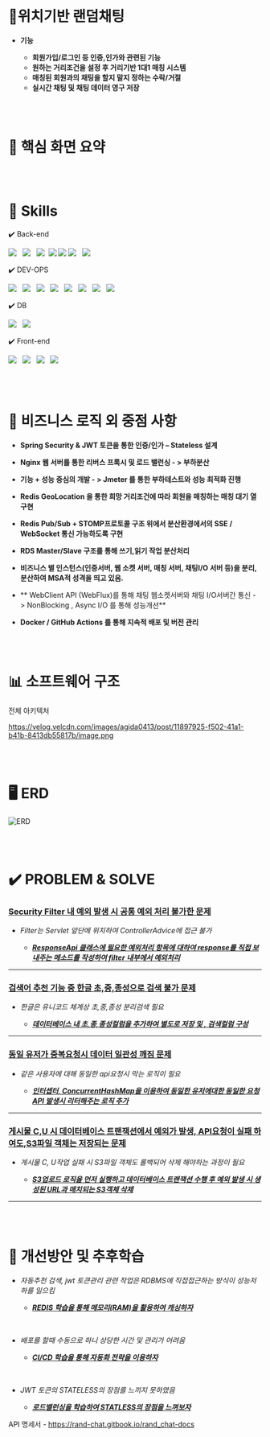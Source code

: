  


  # 📝위치기반 랜덤채팅 

 - **기능**

   - **회원가입/로그인 등 인증,인가와 관련된 기능**
   - **원하는 거리조건을 설정 후 거리기반 1대1 매칭 시스템**
   - **매칭된 회원과의 채팅을 할지 말지 정하는 수락/거절**
   - **실시간 채팅 및 채팅 데이터 영구 저장**
      

   

     

<br>
<br>



  # 📝 핵심 화면 요약 



<br>
<br>












 # 🔧 Skills

   ✔️ Back-end
 
   
 <div>
       <span><img src="https://img.shields.io/badge/springboot-6DB33F?style=for-the-badge&logo=springboot&logoColor=white"></span> &nbsp
       <span><img src="https://img.shields.io/badge/JWT-black?style=for-the-badge&logo=JSON%20web%20tokens"></span> &nbsp
       <span> <img src="https://img.shields.io/badge/Spring Security-6DB33F?style=for-the-badge&logo=Spring Security&logoColor=white"></span>&nbsp
       <span> <img src="https://img.shields.io/badge/MyBatis-DC382D?style=for-the-badge&logo=mybatis&logoColor=white"></span>   
         <span><img src="https://img.shields.io/badge/WEBSOCKET-black?style=for-the-badge&logo=rocket&logoColor=#D33847"></span>
    <span>
  <img src="https://img.shields.io/badge/Spring%20WebFlux-6DB33F?style=for-the-badge&logo=Spring&logoColor=white">
</span> &nbsp;
  <span>
  <img src="https://img.shields.io/badge/Redis%20Pub%2FSub-DC382D?style=for-the-badge&logo=Redis&logoColor=white">
</span> &nbsp;
 </div>




 
   ✔️ DEV-OPS

 


   
 <div>
   <span>
  <img src="https://img.shields.io/badge/Docker-2496ED?style=for-the-badge&logo=Docker&logoColor=white">
</span> &nbsp;
<span>
  <img src="https://img.shields.io/badge/AWS%20EC2-FF9900?style=for-the-badge&logo=Amazon%20EC2&logoColor=white">
</span> &nbsp;
<span>
  <img src="https://img.shields.io/badge/AWS%20RDS-527FFF?style=for-the-badge&logo=Amazon%20RDS&logoColor=white">
</span> &nbsp;
<span>
  <img src="https://img.shields.io/badge/AWS%20ElastiCache-0052CC?style=for-the-badge&logo=Amazon%20AWS&logoColor=white">
</span> &nbsp;
<span>
  <img src="https://img.shields.io/badge/Nginx-009639?style=for-the-badge&logo=Nginx&logoColor=white">
</span> &nbsp;
<span>
  <img src="https://img.shields.io/badge/AWS%20VPC-232F3E?style=for-the-badge&logo=Amazon%20AWS&logoColor=white">
</span> &nbsp;
<span>
  <img src="https://img.shields.io/badge/GitHub%20Actions-2088FF?style=for-the-badge&logo=GitHub%20Actions&logoColor=white">
</span> &nbsp;
<span>
  <img src="https://img.shields.io/badge/AWS%20S3-569A31?style=for-the-badge&logo=Amazon%20S3&logoColor=white">
</span> &nbsp;
 </div>   




   ✔️ DB





   

 <div>  <span><img src="https://img.shields.io/badge/MySQL-4479A1?style=for-the-badge&logo=MySQL&logoColor=white"></span> &nbsp
    <span>   <img src="https://img.shields.io/badge/Redis-DC382D?style=for-the-badge&logo=Redis&logoColor=white">  </span> &nbsp;

</div>



   ✔️ Front-end





   
<div>  <span>
  <img src="https://img.shields.io/badge/React-61DAFB?style=for-the-badge&logo=React&logoColor=white">
</span> &nbsp;
<span>
  <img src="https://img.shields.io/badge/Zustand-FFC107?style=for-the-badge&logo=Zustand&logoColor=black">
</span> &nbsp;
<span>
  <img src="https://img.shields.io/badge/SASS-CC6699?style=for-the-badge&logo=SASS&logoColor=white">
</span> &nbsp;
<span>
  <img src="https://img.shields.io/badge/React%20Query-FF4154?style=for-the-badge&logo=ReactQuery&logoColor=white">
</span> &nbsp;

 </div>   
     
<br>



   



<br>
<br>













  # 📝 비즈니스 로직 외 중점 사항 

- **Spring Security & JWT 토큰을 통한 인증/인가 – Stateless 설계**
  
- **Nginx 웹 서버를 통한 리버스 프록시 및 로드 밸런싱 - > 부하분산**
  
- **기능 +  성능 중심의 개발 - > Jmeter 를 통한 부하테스트와 성능 최적화 진행**
  
- **Redis GeoLocation 을 통한 희망 거리조건에 따라  회원을 매칭하는 매칭 대기 열 구현**
  
- **Redis Pub/Sub + STOMP프로토콜 구조 위에서 분산환경에서의 SSE / WebSocket 통신 가능하도록 구현**
  
- **RDS Master/Slave 구조를 통해 쓰기,읽기 작업 분산처리**
  
- **비즈니스 별 인스턴스(인증서버, 웹 소켓 서버, 매칭 서버, 채팅I/O 서버 등)을  분리,분산하여 MSA적 성격을 띄고 있음.**
  
- ** WebClient API (WebFlux)를 통해 채팅 웹소켓서버와 채팅 I/O서버간 통신 - > NonBlocking , Async I/O 를 통해 성능개선**
  
- **Docker / GitHub Actions 를 통해 지속적 배포 및 버전 관리**   



    


<br>
<br>















#  📊 소프트웨어 구조

전체 아키텍처 
<br>

https://velog.velcdn.com/images/agida0413/post/11897925-f502-41a1-b41b-8413db55817b/image.png





<br>
<br>









 # 🖥️ ERD


![ERD](https://github.com/user-attachments/assets/8191d2ab-1412-49a1-a07d-33acf142b9aa)








<br>
<br>








# ✔️ PROBLEM & SOLVE

### <u>**Security Filter 내 예외 발생 시 공통 예외 처리 불가한 문제**</u> 

- *Filter는  Servlet 앞단에 위치하여 ControllerAdvice에 접근 불가* 

  - <u>***ResponseApi 클래스에 필요한 예외처리 항목에 대하여 response를 직접 보내주는 메소드를 작성하여 filter 내부에서 예외처리***</u>
---

### <u>**검색어 추천 기능 중 한글 초,중,종성으로 검색 불가 문제**</u> 

- *한글은 유니코드 체계상 초,중,종성 분리검색 필요* 

  - <u>***데이터베이스 내 초,종,종성컬럼을 추가하여 별도로 저장 및 , 검색컬럼 구성***</u> 
---

### <u>**동일 유저가 중복요청시 데이터 일관성 깨짐 문제**</u> 

- *같은 사용자에 대해 동일한 api요청시 막는 로직이 필요* 

  - <u>***인터셉터, ConcurrentHashMap을 이용하여 동일한 유저에대한 동일한 요청API 발생시 리터해주는 로직 추가***</u>
---

### <u>**게시물 C,U 시 데이터베이스 트랜잭션에서 예외가 발생, API요청이 실패 하여도,S3파일 객체는 저장되는 문제**</u> 

- *게시물 C, U작업 실패 시 S3파일 객체도 롤백되어 삭제 해야하는 과정이 필요* 

  - <u>***S3업로드 로직을 먼저 실행하고 데이터베이스 트랜잭션 수행 후 예외 발생 시 생성된 URL과 매치되는 S3객체 삭제***</u>
---

















<br>
<br>




# 📝 개선방안 및 추후학습



- *자동추천 검색, jwt 토큰관리 관련 작업은 RDBMS에 직접접근하는 방식이 성능저하를 일으킴* 

  - <u>***REDIS 학습을 통해 메모리(RAM)을 활용하여 캐싱하자***</u> 

<br>


- *배포를 할때 수동으로 하니 상당한 시간 및 관리가 어려움* 

  - <u>***CI/CD 학습을 통해 자동화 전략을 이용하자***</u> 

<br>

- *JWT 토큰의 STATELESS의 장점를 느끼지 못하였음* 

  - <u>***로드밸런싱을 학습하여 STATLESS의 장점을 느껴보자***</u>
    



API 명세서 - https://rand-chat.gitbook.io/rand_chat-docs
